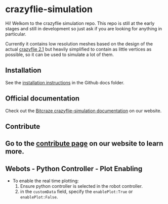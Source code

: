 # crazyflie-simulation

Hi! Welkom to the crazyflie simulation repo. This repo is still at the early stages and still in development so just ask if you are looking for anything in particular.

Currently it contains low resolution meshes based on the design of the actual [crazyflie 2.1](https://www.bitcraze.io/products/crazyflie-2-1/) but heavily simplified to contain as little vertices as possible, so it can be used to simulate a lot of them.


## Installation

See the  [installation instructions](/docs/installing/) in the Github docs folder.

## Official documentation

Check out the [Bitcraze crazyflie-simulation documentation](https://www.bitcraze.io/documentation/repository/crazyflie-simulation/main/) on our website.

## Contribute

Go to the [contribute page](https://www.bitcraze.io/development/contribute/) on our website to learn more.
------------------
## Webots - Python Controller - Plot Enabling
- To enable the real time plotting:
    1. Ensure python controller is selected in the robot controller.
    2. in the `customData` field, specify the `enablePlot:True` or `enablePlot:False`.
